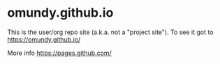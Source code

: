 # omundy.github.io


This is the user/org repo site (a.k.a. not a "project site"). To see it got to https://omundy.github.io/


More info https://pages.github.com/
